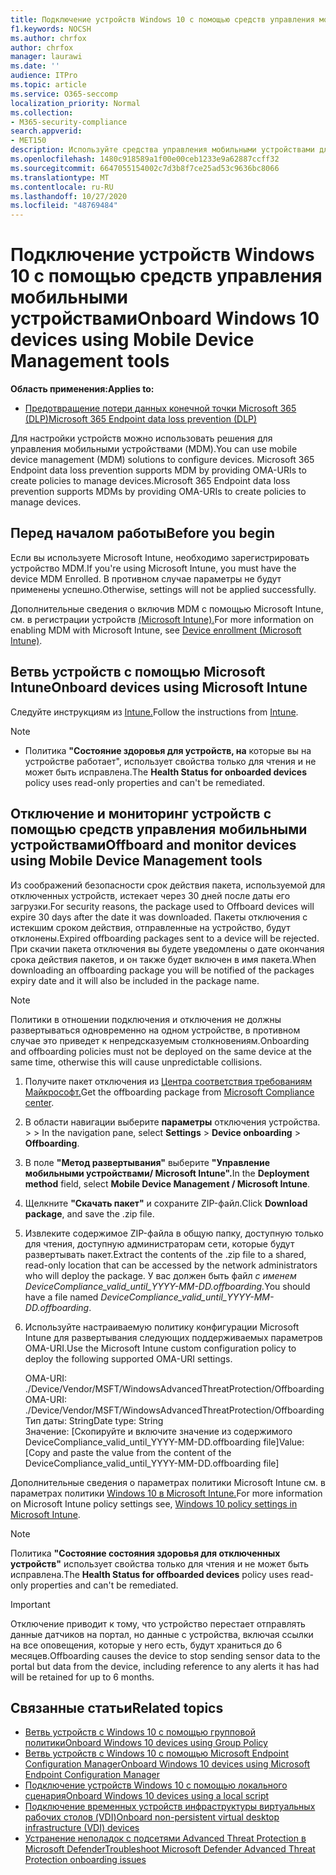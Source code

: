 ```yaml
---
title: Подключение устройств Windows 10 с помощью средств управления мобильными устройствами
f1.keywords: NOCSH
ms.author: chrfox
author: chrfox
manager: laurawi
ms.date: ''
audience: ITPro
ms.topic: article
ms.service: O365-seccomp
localization_priority: Normal
ms.collection:
- M365-security-compliance
search.appverid:
- MET150
description: Используйте средства управления мобильными устройствами для развертывания пакета конфигурации на устройствах, чтобы они были доступны в службе.
ms.openlocfilehash: 1480c918589a1f00e00ceb1233e9a62887ccff32
ms.sourcegitcommit: 6647055154002c7d3b8f7ce25ad53c9636bc8066
ms.translationtype: MT
ms.contentlocale: ru-RU
ms.lasthandoff: 10/27/2020
ms.locfileid: "48769484"
---
```

# <a name="onboard-windows-10-devices-using-mobile-device-management-tools"></a><span data-ttu-id="bb129-103">Подключение устройств Windows 10 с помощью средств управления мобильными устройствами</span><span class="sxs-lookup"><span data-stu-id="bb129-103">Onboard Windows 10 devices using Mobile Device Management tools</span></span>

<span data-ttu-id="bb129-104">**Область применения:**</span><span class="sxs-lookup"><span data-stu-id="bb129-104">**Applies to:**</span></span>

- [<span data-ttu-id="bb129-105">Предотвращение потери данных конечной точки Microsoft 365 (DLP)</span><span class="sxs-lookup"><span data-stu-id="bb129-105">Microsoft 365 Endpoint data loss prevention (DLP)</span></span>](/microsoft-365/compliance/endpoint-dlp-learn-about)

<span data-ttu-id="bb129-106">Для настройки устройств можно использовать решения для управления мобильными устройствами (MDM).</span><span class="sxs-lookup"><span data-stu-id="bb129-106">You can use mobile device management (MDM) solutions to configure devices.</span></span> <span data-ttu-id="bb129-107">Microsoft 365 Endpoint data loss prevention supports MDM by providing OMA-URIs to create policies to manage devices.</span><span class="sxs-lookup"><span data-stu-id="bb129-107">Microsoft 365 Endpoint data loss prevention supports MDMs by providing OMA-URIs to create policies to manage devices.</span></span>


## <a name="before-you-begin"></a><span data-ttu-id="bb129-108">Перед началом работы</span><span class="sxs-lookup"><span data-stu-id="bb129-108">Before you begin</span></span>
<span data-ttu-id="bb129-109">Если вы используете Microsoft Intune, необходимо зарегистрировать устройство MDM.</span><span class="sxs-lookup"><span data-stu-id="bb129-109">If you're using Microsoft Intune, you must have the device MDM Enrolled.</span></span> <span data-ttu-id="bb129-110">В противном случае параметры не будут применены успешно.</span><span class="sxs-lookup"><span data-stu-id="bb129-110">Otherwise, settings will not be applied successfully.</span></span> 

<span data-ttu-id="bb129-111">Дополнительные сведения о включив MDM с помощью Microsoft Intune, см. в регистрации устройств [(Microsoft Intune).](https://docs.microsoft.com/mem/intune/enrollment/device-enrollment)</span><span class="sxs-lookup"><span data-stu-id="bb129-111">For more information on enabling MDM with Microsoft Intune, see [Device enrollment (Microsoft Intune)](https://docs.microsoft.com/mem/intune/enrollment/device-enrollment).</span></span>

## <a name="onboard-devices-using-microsoft-intune"></a><span data-ttu-id="bb129-112">Ветвь устройств с помощью Microsoft Intune</span><span class="sxs-lookup"><span data-stu-id="bb129-112">Onboard devices using Microsoft Intune</span></span>

<span data-ttu-id="bb129-113">Следуйте инструкциям из [Intune.](https://docs.microsoft.com/intune/advanced-threat-protection)</span><span class="sxs-lookup"><span data-stu-id="bb129-113">Follow the instructions from [Intune](https://docs.microsoft.com/intune/advanced-threat-protection).</span></span>

> [!NOTE]
> - <span data-ttu-id="bb129-114">Политика **"Состояние здоровья для устройств, на** которые вы на устройстве работает", использует свойства только для чтения и не может быть исправлена.</span><span class="sxs-lookup"><span data-stu-id="bb129-114">The **Health Status for onboarded devices** policy uses read-only properties and can't be remediated.</span></span>

## <a name="offboard-and-monitor-devices-using-mobile-device-management-tools"></a><span data-ttu-id="bb129-115">Отключение и мониторинг устройств с помощью средств управления мобильными устройствами</span><span class="sxs-lookup"><span data-stu-id="bb129-115">Offboard and monitor devices using Mobile Device Management tools</span></span>

<span data-ttu-id="bb129-116">Из соображений безопасности срок действия пакета, используемой для отключенных устройств, истекает через 30 дней после даты его загрузки.</span><span class="sxs-lookup"><span data-stu-id="bb129-116">For security reasons, the package used to Offboard devices will expire 30 days after the date it was downloaded.</span></span> <span data-ttu-id="bb129-117">Пакеты отключения с истекшим сроком действия, отправленные на устройство, будут отклонены.</span><span class="sxs-lookup"><span data-stu-id="bb129-117">Expired offboarding packages sent to a device will be rejected.</span></span> <span data-ttu-id="bb129-118">При скачии пакета отключения вы будете уведомлены о дате окончания срока действия пакетов, и он также будет включен в имя пакета.</span><span class="sxs-lookup"><span data-stu-id="bb129-118">When downloading an offboarding package you will be notified of the packages expiry date and it will also be included in the package name.</span></span>

> [!NOTE]
> <span data-ttu-id="bb129-119">Политики в отношении подключения и отключения не должны развертываться одновременно на одном устройстве, в противном случае это приведет к непредсказуемым столкновениям.</span><span class="sxs-lookup"><span data-stu-id="bb129-119">Onboarding and offboarding policies must not be deployed on the same device at the same time, otherwise this will cause unpredictable collisions.</span></span>

1. <span data-ttu-id="bb129-120">Получите пакет отключения из [Центра соответствия требованиям Майкрософт.](https://compliance.microsoft.com/)</span><span class="sxs-lookup"><span data-stu-id="bb129-120">Get the offboarding package from [Microsoft Compliance center](https://compliance.microsoft.com/).</span></span>

2. <span data-ttu-id="bb129-121">В области навигации выберите **параметры** отключения устройства.  >    >  </span><span class="sxs-lookup"><span data-stu-id="bb129-121">In the navigation pane, select **Settings** > **Device onboarding** > **Offboarding**.</span></span>

3. <span data-ttu-id="bb129-122">В поле **"Метод развертывания"** выберите **"Управление мобильными устройствами/ Microsoft Intune".**</span><span class="sxs-lookup"><span data-stu-id="bb129-122">In the **Deployment method** field, select **Mobile Device Management / Microsoft Intune**.</span></span>
    
4. <span data-ttu-id="bb129-123">Щелкните **"Скачать пакет"** и сохраните ZIP-файл.</span><span class="sxs-lookup"><span data-stu-id="bb129-123">Click **Download package**, and save the .zip file.</span></span>

5. <span data-ttu-id="bb129-124">Извлеките содержимое ZIP-файла в общую папку, доступную только для чтения, доступную администраторам сети, которые будут развертывать пакет.</span><span class="sxs-lookup"><span data-stu-id="bb129-124">Extract the contents of the .zip file to a shared, read-only location that can be accessed by the network administrators who will deploy the package.</span></span> <span data-ttu-id="bb129-125">У вас должен быть файл *с именем DeviceCompliance_valid_until_YYYY-MM-DD.offboarding.*</span><span class="sxs-lookup"><span data-stu-id="bb129-125">You should have a file named *DeviceCompliance_valid_until_YYYY-MM-DD.offboarding*.</span></span>

6. <span data-ttu-id="bb129-126">Используйте настраиваемую политику конфигурации Microsoft Intune для развертывания следующих поддерживаемых параметров OMA-URI.</span><span class="sxs-lookup"><span data-stu-id="bb129-126">Use the Microsoft Intune custom configuration policy to deploy the following supported OMA-URI settings.</span></span>

      <span data-ttu-id="bb129-127">OMA-URI: ./Device/Vendor/MSFT/WindowsAdvancedThreatProtection/Offboarding</span><span class="sxs-lookup"><span data-stu-id="bb129-127">OMA-URI: ./Device/Vendor/MSFT/WindowsAdvancedThreatProtection/Offboarding</span></span>      
      <span data-ttu-id="bb129-128">Тип даты: String</span><span class="sxs-lookup"><span data-stu-id="bb129-128">Date type: String</span></span>      
      <span data-ttu-id="bb129-129">Значение: [Скопируйте и включите значение из содержимого DeviceCompliance_valid_until_YYYY-MM-DD.offboarding file]</span><span class="sxs-lookup"><span data-stu-id="bb129-129">Value: [Copy and paste the value from the content of the DeviceCompliance_valid_until_YYYY-MM-DD.offboarding file]</span></span>

<span data-ttu-id="bb129-130">Дополнительные сведения о параметрах политики Microsoft Intune см. в параметрах политики [Windows 10 в Microsoft Intune.](https://docs.microsoft.com/intune/deploy-use/windows-10-policy-settings-in-microsoft-intune)</span><span class="sxs-lookup"><span data-stu-id="bb129-130">For more information on Microsoft Intune policy settings see, [Windows 10 policy settings in Microsoft Intune](https://docs.microsoft.com/intune/deploy-use/windows-10-policy-settings-in-microsoft-intune).</span></span>

> [!NOTE]
> <span data-ttu-id="bb129-131">Политика **"Состояние состояния здоровья для отключенных устройств"** использует свойства только для чтения и не может быть исправлена.</span><span class="sxs-lookup"><span data-stu-id="bb129-131">The **Health Status for offboarded devices** policy uses read-only properties and can't be remediated.</span></span>

> [!IMPORTANT]
> <span data-ttu-id="bb129-132">Отключение приводит к тому, что устройство перестает отправлять данные датчиков на портал, но данные с устройства, включая ссылки на все оповещения, которые у него есть, будут храниться до 6 месяцев.</span><span class="sxs-lookup"><span data-stu-id="bb129-132">Offboarding causes the device to stop sending sensor data to the portal but data from the device, including reference to any alerts it has had will be retained for up to 6 months.</span></span>

## <a name="related-topics"></a><span data-ttu-id="bb129-133">Связанные статьи</span><span class="sxs-lookup"><span data-stu-id="bb129-133">Related topics</span></span>
- [<span data-ttu-id="bb129-134">Ветвь устройств с Windows 10 с помощью групповой политики</span><span class="sxs-lookup"><span data-stu-id="bb129-134">Onboard Windows 10 devices using Group Policy</span></span>](dlp-configure-endpoints-gp.md)
- [<span data-ttu-id="bb129-135">Ветвь устройств с Windows 10 с помощью Microsoft Endpoint Configuration Manager</span><span class="sxs-lookup"><span data-stu-id="bb129-135">Onboard Windows 10 devices using Microsoft Endpoint Configuration Manager</span></span>](dlp-configure-endpoints-sccm.md)
- [<span data-ttu-id="bb129-136">Подключение устройств Windows 10 с помощью локального сценария</span><span class="sxs-lookup"><span data-stu-id="bb129-136">Onboard Windows 10 devices using a local script</span></span>](dlp-configure-endpoints-script.md)
- [<span data-ttu-id="bb129-137">Подключение временных устройств инфраструктуры виртуальных рабочих столов (VDI)</span><span class="sxs-lookup"><span data-stu-id="bb129-137">Onboard non-persistent virtual desktop infrastructure (VDI) devices</span></span>](dlp-configure-endpoints-vdi.md)
- [<span data-ttu-id="bb129-138">Устранение неполадок с подсетями Advanced Threat Protection в Microsoft Defender</span><span class="sxs-lookup"><span data-stu-id="bb129-138">Troubleshoot Microsoft Defender Advanced Threat Protection onboarding issues</span></span>](https://docs.microsoft.com/windows/security/threat-protection/microsoft-defender-atp/troubleshoot-onboarding)
